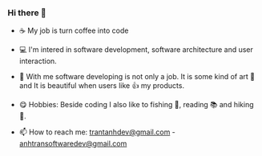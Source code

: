 ### Hi there 👋

- ☕ My job is turn coffee into code 
- 💻 I'm intered in software development, software architecture and user interaction.
- 💪 With me software developing is not only a job. It is some kind of art 🎨 and It is beautiful when users like 👍 my products.

- 😋 Hobbies: Beside coding I also like to fishing  🎣, reading 📚 and hiking 🥾.

- 📫 How to reach me: trantanhdev@gmail.com - anhtransoftwaredev@gmail.com
